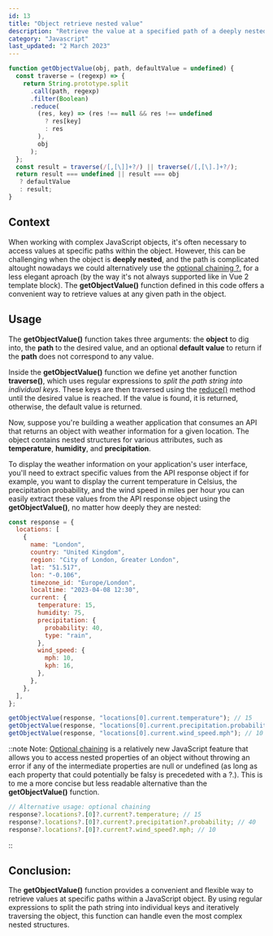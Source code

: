 ```yaml
---
id: 13
title: "Object retrieve nested value"
description: "Retrieve the value at a specified path of a deeply nested object by traversing the object until it reaches the desired value."
category: "Javascript"
last_updated: "2 March 2023"
---
```


```js
function getObjectValue(obj, path, defaultValue = undefined) {
  const traverse = (regexp) => {
    return String.prototype.split
      .call(path, regexp)
      .filter(Boolean)
      .reduce(
        (res, key) => (res !== null && res !== undefined 
          ? res[key] 
          : res
        ),
        obj
      );
  };
  const result = traverse(/[,[\]]+?/) || traverse(/[,[\].]+?/);
  return result === undefined || result === obj 
   ? defaultValue 
   : result;
}
```

## Context

When working with complex JavaScript objects, it's often necessary to access values at specific paths within the object. However, this can be challenging when the object is **deeply nested**, and the path is complicated altought nowadays we could alternatively use the [optional chaining ?.](https://developer.mozilla.org/en-US/docs/Web/JavaScript/Reference/Operators/Optional_chaining) for a less elegant aproach (by the way it's not always supported like in Vue 2 template block). The **getObjectValue()** function defined in this code offers a convenient way to retrieve values at any given path in the object.

## Usage

The **getObjectValue()** function takes three arguments: the **object** to dig into, the **path** to the desired value, and an optional **default value** to return if the **path** does not correspond to any value.

Inside the **getObjectValue()** function we define yet another function **traverse()**, which uses regular expressions to *split the path string into individual keys*. These keys are then traversed using the [reduce()](https://developer.mozilla.org/en-US/docs/Web/JavaScript/Reference/Global_Objects/Array/Reduce) method until the desired value is reached. If the value is found, it is returned, otherwise, the default value is returned.

Now, suppose you're building a weather application that consumes an API that returns an object with weather information for a given location. The object contains nested structures for various attributes, such as **temperature**, **humidity**, and **precipitation**.

To display the weather information on your application's user interface, you'll need to extract specific values from the API response object if for example, you want to display the current temperature in Celsius, the precipitation probability, and the wind speed in miles per hour you can easily extract these values from the API response object using the **getObjectValue()**, no matter how deeply they are nested:

```js
const response = {
  locations: [
    {
      name: "London",
      country: "United Kingdom",
      region: "City of London, Greater London",
      lat: "51.517",
      lon: "-0.106",
      timezone_id: "Europe/London",
      localtime: "2023-04-08 12:30",
      current: {
        temperature: 15,
        humidity: 75,
        precipitation: {
          probability: 40,
          type: "rain",
        },
        wind_speed: {
          mph: 10,
          kph: 16,
        },
      },
    },
  ],
};

getObjectValue(response, "locations[0].current.temperature"); // 15
getObjectValue(response, "locations[0].current.precipitation.probability"); // 40
getObjectValue(response, "locations[0].current.wind_speed.mph"); // 10
```

::note
Note: [Optional chaining](https://developer.mozilla.org/en-US/docs/Web/JavaScript/Reference/Operators/Optional_chaining) is a relatively new JavaScript feature that allows you to access nested properties of an object without throwing an error if any of the intermediate properties are null or undefined (as long as each property that could potentially be falsy is precedeted with a ?.). This is to me a more concise but less readable alternative than the **getObjectValue()** function.

```js
// Alternative usage: optional chaining
response?.locations?.[0]?.current?.temperature; // 15
response?.locations?.[0]?.current?.precipitation?.probability; // 40
response?.locations?.[0]?.current?.wind_speed?.mph; // 10
```
::

## Conclusion:

The **getObjectValue()** function provides a convenient and flexible way to retrieve values at specific paths within a JavaScript object. By using regular expressions to split the path string into individual keys and iteratively traversing the object, this function can handle even the most complex nested structures.
